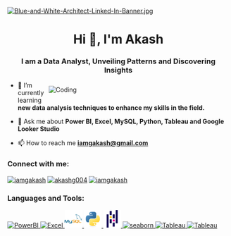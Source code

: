 [![Blue-and-White-Architect-Linked-In-Banner.jpg](https://i.postimg.cc/q7jvC6pS/Blue-and-White-Architect-Linked-In-Banner.jpg)](https://www.linkedin.com/in/akash-gj/)
<h1 align="center">Hi 👋, I'm Akash</h1>
<h3 align="center">I am a Data Analyst, Unveiling Patterns and Discovering Insights</h3>

<img align="right" alt="Coding" width="400" src="https://media2.giphy.com/media/gh0RRgkTXedvF0pDc0/giphy.gif?cid=ecf05e47ze3pd3baj4fd9h1qh3v2yelgnu0d4tf21k4he5qp&ep=v1_gifs_related&rid=giphy.gif&ct=g" style="padding: 10px;">


- 🌱 I’m currently learning **new data analysis techniques to enhance my skills in the field.**

- 💬 Ask me about **Power BI, Excel, MySQL, Python, Tableau and Google Looker Studio**

- 📫 How to reach me **iamgakash@gmail.com**

<h3 align="left">Connect with me:</h3>
<p align="left">
<a href="https://linkedin.com/in/iamgakash" target="blank"><img align="center" src="https://raw.githubusercontent.com/rahuldkjain/github-profile-readme-generator/master/src/images/icons/Social/linked-in-alt.svg" alt="iamgakash" height="30" width="40" /></a>
<a href="https://kaggle.com/akashg004" target="blank"><img align="center" src="https://raw.githubusercontent.com/rahuldkjain/github-profile-readme-generator/master/src/images/icons/Social/kaggle.svg" alt="akashg004" height="30" width="40" /></a>
<a href="https://www.hackerrank.com/iamgakash" target="blank"><img align="center" src="https://raw.githubusercontent.com/rahuldkjain/github-profile-readme-generator/master/src/images/icons/Social/hackerrank.svg" alt="iamgakash" height="30" width="40" /></a>
</p>

<h3 align="left">Languages and Tools:</h3>
<p align="left"> <a href="https://www.microsoft.com/en-us/power-platform/products/power-bi" target="_blank" rel="noreferrer"> <img src="https://www.pngmart.com/files/23/Power-Bi-Logo-PNG-File.png" alt="PowerBI" width="40" height="40"/> </a>
  <a href="https://www.microsoft.com/en-in/microsoft-365/excel" target="_blank" rel="noreferrer"> <img src="https://www.pngmart.com/files/23/Excel-Logo-PNG-Photos.png" alt="Excel" width="40" height="40"/> </a>
 <a href="https://www.mysql.com/" target="_blank" rel="noreferrer"> <img src="https://raw.githubusercontent.com/devicons/devicon/master/icons/mysql/mysql-original-wordmark.svg" alt="mysql" width="40" height="40"/> </a> 
  <a href="https://www.python.org" target="_blank" rel="noreferrer"> <img src="https://raw.githubusercontent.com/devicons/devicon/master/icons/python/python-original.svg" alt="python" width="40" height="40"/> </a>
  <a href="https://pandas.pydata.org/" target="_blank" rel="noreferrer"> <img src="https://raw.githubusercontent.com/devicons/devicon/2ae2a900d2f041da66e950e4d48052658d850630/icons/pandas/pandas-original.svg" alt="pandas" width="40" height="40"/> </a>
   <a href="https://seaborn.pydata.org/" target="_blank" rel="noreferrer"> <img src="https://seaborn.pydata.org/_images/logo-mark-lightbg.svg" alt="seaborn" width="40" height="40"/> </a> 
  <a href="https://www.tableau.com/" target="_blank" rel="noreferrer"> <img src="https://www.pngmart.com/files/23/Tableau-Logo-PNG-HD.png" alt="Tableau" width="40" height="40"/> </a> 
<a href="https://lookerstudio.google.com/" target="_blank" rel="noreferrer"> <img src="https://w1.pngwing.com/pngs/316/182/png-transparent-big-data-looker-analytics-business-intelligence-bigquery-business-intelligence-software-computer-software-data-exploration-thumbnail.png" alt="Tableau" width="40" height="40"/> </a>  </p>
